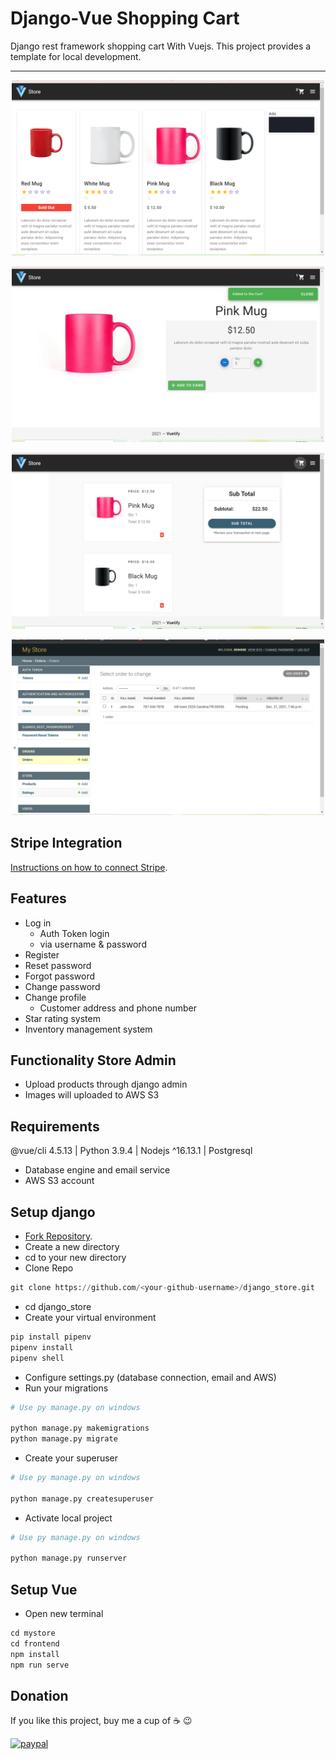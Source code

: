 # Django-Vue Shopping Cart

Django rest framework shopping cart With Vuejs. This project provides a template for local development.

---

<p align="center">
  <img src="mystore\screenshots\screenshot(1).png" width="500" alt="screenshot">
</p>
<p align="center">
  <img src="mystore\screenshots\screenshot(2).png" width="500" alt="screenshot">
</p>
<p align="center">
  <img src="mystore\screenshots\screenshot(3).png" width="500" alt="screenshot">
</p>
<p align="center">
  <img src="mystore\screenshots\admin.png" width="500" alt="screenshot">
</p>

## Stripe Integration
[Instructions on how to connect Stripe](https://codingpr.com/stripe-vue-blog/).

## Features

- Log in
    - Auth Token login
    - via username & password
- Register
- Reset password
- Forgot password
- Change password
- Change profile
    - Customer address and phone number
- Star rating system
- Inventory management system

## Functionality Store Admin

- Upload products through django admin
- Images will uploaded to AWS S3

## Requirements

@vue/cli 4.5.13 | Python 3.9.4 | Nodejs ^16.13.1 | Postgresql

- Database engine and email service
- AWS S3 account

## Setup django

- [Fork Repository](https://docs.github.com/en/get-started/quickstart/fork-a-repo).
- Create a new directory
- cd to your new directory
- Clone Repo

``` python
git clone https://github.com/<your-github-username>/django_store.git
```
- cd django_store
- Create your virtual environment

```python
pip install pipenv
pipenv install
pipenv shell
```

- Configure settings.py (database connection, email and AWS)
- Run your migrations

```python
# Use py manage.py on windows

python manage.py makemigrations
python manage.py migrate
```
- Create your superuser

```python
# Use py manage.py on windows

python manage.py createsuperuser
```
- Activate local project

```python
# Use py manage.py on windows

python manage.py runserver
```

## Setup Vue

- Open new terminal

```javascript
cd mystore
cd frontend
npm install
npm run serve
```

## Donation
If you like this project, buy me a cup of :coffee: :wink:

[![paypal](https://www.paypalobjects.com/en_US/i/btn/btn_donateCC_LG.gif)](https://www.paypal.com/donate?business=263QJ8D5YHR8E&no_recurring=0&item_name=I+believe+in+open+source%2C+but+a+little+donation+will+be+appreciated.+Thanks%21&currency_code=USD)
